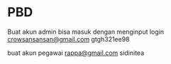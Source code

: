 # PBD

Buat akun admin bisa masuk dengan menginput login
crowsansansan@gmail.com
gtgh321ee98

buat akun pegawai
rappa@gmail.com 
sidinitea

